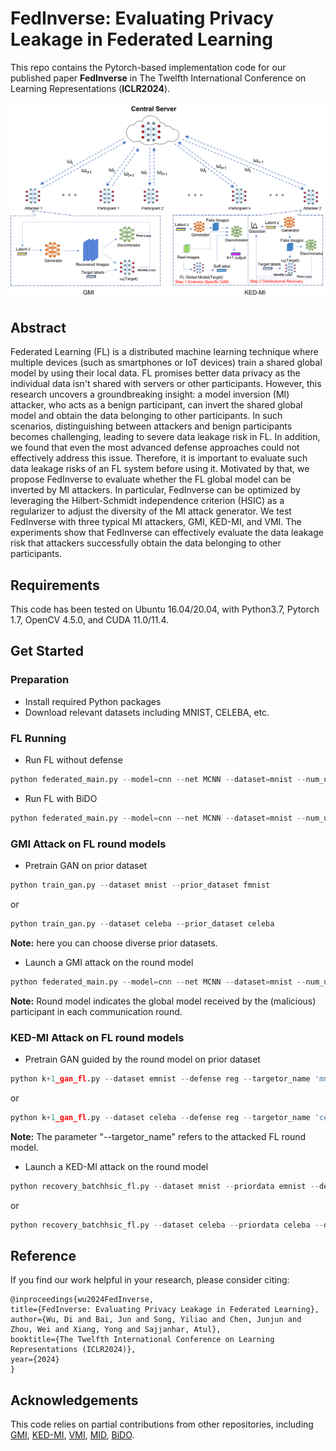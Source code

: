 # FedInverse: Evaluating Privacy Leakage in Federated Learning



This repo contains the Pytorch-based implementation code for our published paper **FedInverse** in The Twelfth International Conference on Learning Representations (**ICLR2024**).

![FedInverse Example.png](https://github.com/Jun-B0518/FedInverse/blob/main/FedInverse%20Framework.png)
## Abstract
Federated Learning (FL) is a distributed machine learning technique where multiple devices (such as smartphones or IoT devices) train a shared global model by using their local data. FL promises better data privacy as the individual data isn't shared with servers or other participants. However, this research uncovers a groundbreaking insight: a model inversion (MI) attacker, who acts as a benign participant, can invert the shared global model and obtain the data belonging to other participants. In such scenarios, distinguishing between attackers and benign participants becomes challenging, leading to severe data leakage risk in FL. In addition, we found that even the most advanced defense approaches could not effectively address this issue. Therefore, it is important to evaluate such data leakage risks of an FL system before using it. Motivated by that, we propose FedInverse to evaluate whether the FL global model can be inverted by MI attackers. In particular, FedInverse can be optimized by leveraging the Hilbert-Schmidt independence criterion (HSIC) as a regularizer to adjust the diversity of the MI attack generator. We test FedInverse with three typical MI attackers, GMI, KED-MI, and VMI. The experiments show that FedInverse can effectively evaluate the data leakage risk that attackers successfully obtain the data belonging to other participants.
## Requirements
This code has been tested on Ubuntu 16.04/20.04, with Python3.7, Pytorch 1.7, OpenCV 4.5.0, and CUDA 11.0/11.4.
## Get Started
### Preparation
- Install required Python packages
- Download relevant datasets including MNIST, CELEBA, etc.
### FL Running
- Run FL without defense
```python
python federated_main.py --model=cnn --net MCNN --dataset=mnist --num_users 100 -R=10 -C='0.1' -B=60 -E=1 --iid=1 --testacc='1.0' --optimizer=sgd --lossfunc=crossentropy --lr='0.01' --measure 'None' --lamdax 0 --lamday 0 --hsic_training False  
```
- Run FL with BiDO
```python
python federated_main.py --model=cnn --net MCNN --dataset=mnist --num_users 100 -R=10 -C='0.1' -B=60 -E=1 --iid=1 --testacc='1.0' --optimizer=sgd --lossfunc=crossentropy --lr='0.01' --measure 'HSIC' --lamdax 2 --lamday 20 --hsic_training True  
```
### GMI Attack on FL round models
- Pretrain GAN on prior dataset
```python
python train_gan.py --dataset mnist --prior_dataset fmnist 
```
or 
```python
python train_gan.py --dataset celeba --prior_dataset celeba 
```
**Note:** here you can choose diverse prior datasets.
- Launch a GMI attack on the round model
```python
python federated_main.py --model=cnn --net MCNN --dataset=mnist --num_users 100 -R=10 -C='0.1' -B=60 -E=1 --iid=1 --testacc='1.0' --optimizer=sgd --lossfunc=crossentropy --lr='0.01' --measure 'HSIC' --lamdax 2 --lamday 20 --hsic_training True  
```
**Note:** Round model indicates the global model received by the (malicious) participant in each communication round.
### KED-MI Attack on FL round models
- Pretrain GAN guided by the round model on prior dataset
```python
python k+1_gan_fl.py --dataset emnist --defense reg --targetor_name 'mnist_MCNN_idd[1]_R[1]_C[0.1]_E[1]_B[10]_Acc[83.34].tar' 
```
or 
```python
python k+1_gan_fl.py --dataset celeba --defense reg --targetor_name 'celeba_VGG16_idd[1]_R[10]_C[1.0]_E[50]_B[64]_Acc[71.37].tar' 
```
**Note:** The parameter "--targetor_name" refers to the attacked FL round model.
- Launch a KED-MI attack on the round model
```python
python recovery_batchhsic_fl.py --dataset mnist --priordata emnist --defense reg --attack_improve BATCHHSIC --times 10 --lamda 0 --sigma 0 --targetor_name 'mnist_MCNN_idd[1]_R[1]_C[0.2]_E[1]_B[10]_Acc[83.49].tar' --g_name 'G_mnist_MCNN_idd[1]_R[1]_C[0.2]_E[1]_B[10]_Acc[83.49].tar.tar' --d_name 'D_mnist_MCNN_idd[1]_R[1]_C[0.2]_E[1]_B[10]_Acc[83.49].tar.tar' --iter 5000 --seeds 500 --improved_flag --verbose True 
```
or 
```python
python recovery_batchhsic_fl.py --dataset celeba --priordata celeba --defense reg --attack_improve BATCHHSIC --times 5 --lamda 0 --sigma 0 --targetor_name 'celeba_VGG16_idd[1]_R[1]_C[1.0]_E[30]_B[32]_Acc[6725.].tar' --g_name 'G_celeba_VGG16_idd[1]_R[1]_C[1.0]_E[30]_B[32]_Acc[6725.].tar.tar' --d_name 'D_celeba_VGG16_idd[1]_R[1]_C[1.0]_E[30]_B[32]_Acc[6725.].tar.tar' --iter 5000 --seeds 5 --improved_flag --verbose True 
```
## Reference
If you find our work helpful in your research, please consider citing:
```
@inproceedings{wu2024FedInverse,
title={FedInverse: Evaluating Privacy Leakage in Federated Learning},
author={Wu, Di and Bai, Jun and Song, Yiliao and Chen, Junjun and Zhou, Wei and Xiang, Yong and Sajjanhar, Atul},
booktitle={The Twelfth International Conference on Learning Representations (ICLR2024)},
year={2024}
}
```
## Acknowledgements
This code relies on partial contributions from other repositories, including [GMI](https://arxiv.org/abs/1911.07135), [KED-MI](https://arxiv.org/abs/2010.04092), [VMI](https://arxiv.org/abs/2201.10787), [MID](https://arxiv.org/abs/2009.05241), [BiDO](https://arxiv.org/abs/2206.05483).



